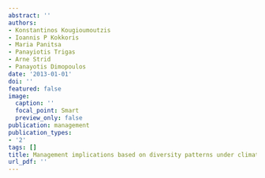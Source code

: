 ```yaml
---
abstract: ''
authors:
- Konstantinos Kougioumoutzis
- Ioannis P Kokkoris
- Maria Panitsa
- Panayiotis Trigas
- Arne Strid
- Panayotis Dimopoulos
date: '2013-01-01'
doi: ''
featured: false
image:
  caption: ''
  focal_point: Smart
  preview_only: false
publication: management
publication_types:
- '2'
tags: []
title: Management implications based on diversity patterns under climate change
url_pdf: ''
---
```

